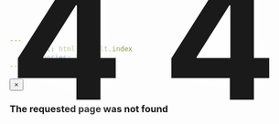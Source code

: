 ```yaml
---
    layout: html.default.index
    categories: []
---
```

<div markdown="0">
    <div id="modal-404" class="modal hide fade" tabindex="-1" role="dialog" aria-labelledby="myModalLabel" aria-hidden="true">
        <div class="modal-header">
            <button type="button" class="close" data-dismiss="modal" aria-hidden="true">&times;</button>
            <h3 id="myModalLabel"><i class="icon-warning-sign"></i> The requested page was not found</h3>
        </div>
        <div class="modal-body">
            <i class="icon-exclamation-sign" style="font-size:21em"></i>
            <div style="position:relative; height:0; line-height:0; font-size:21em; font-weight:bold; bottom:0.51em; text-shadow:0 0 50px #fff;">4&nbsp;4</div>
        </div>
    </div>
    <script>$(function(){ $('#modal-404').modal('show'); });</script>
</div>